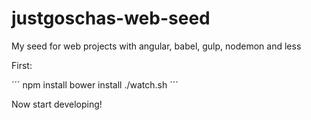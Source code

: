 justgoschas-web-seed
====================

My seed for web projects with angular, babel, gulp, nodemon and less

First:

´´´
npm install
bower install
./watch.sh
´´´

Now start developing!

